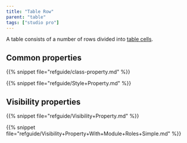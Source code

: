 ```yaml
---
title: "Table Row"
parent: "table"
tags: ["studio pro"]
---
```


A table consists of a number of rows divided into [table cells](table-cell).

## Common properties

{{% snippet file="refguide/class-property.md" %}}

{{% snippet file="refguide/Style+Property.md" %}}

## Visibility properties

{{% snippet file="refguide/Visibility+Property.md" %}}

{{% snippet file="refguide/Visibility+Property+With+Module+Roles+Simple.md" %}}
